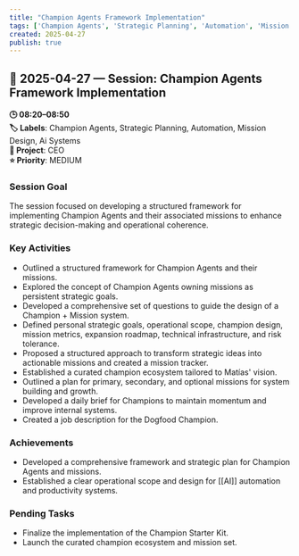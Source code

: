 ```yaml
---
title: "Champion Agents Framework Implementation"
tags: ['Champion Agents', 'Strategic Planning', 'Automation', 'Mission Design', 'Ai Systems']
created: 2025-04-27
publish: true
---
```


## 📅 2025-04-27 — Session: Champion Agents Framework Implementation

**🕒 08:20–08:50**  
**🏷️ Labels**: Champion Agents, Strategic Planning, Automation, Mission Design, Ai Systems  
**📂 Project**: CEO  
**⭐ Priority**: MEDIUM  


### Session Goal
The session focused on developing a structured framework for implementing Champion Agents and their associated missions to enhance strategic decision-making and operational coherence.

### Key Activities
- Outlined a structured framework for Champion Agents and their missions.
- Explored the concept of Champion Agents owning missions as persistent strategic goals.
- Developed a comprehensive set of questions to guide the design of a Champion + Mission system.
- Defined personal strategic goals, operational scope, champion design, mission metrics, expansion roadmap, technical infrastructure, and risk tolerance.
- Proposed a structured approach to transform strategic ideas into actionable missions and created a mission tracker.
- Established a curated champion ecosystem tailored to Matías' vision.
- Outlined a plan for primary, secondary, and optional missions for system building and growth.
- Developed a daily brief for Champions to maintain momentum and improve internal systems.
- Created a job description for the Dogfood Champion.

### Achievements
- Developed a comprehensive framework and strategic plan for Champion Agents and missions.
- Established a clear operational scope and design for [[AI]] automation and productivity systems.

### Pending Tasks
- Finalize the implementation of the Champion Starter Kit.
- Launch the curated champion ecosystem and mission set.
